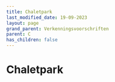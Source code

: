 ```yaml
---
title: Chaletpark
last_modified_date: 19-09-2023
layout: page
grand_parent: Verkenningsvoorschriften
parent: C
has_children: false
---
```


Chaletpark
==========

